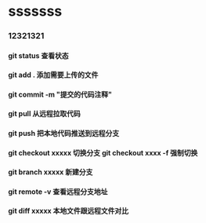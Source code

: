 # sssssss

### 12321321

#### git status  查看状态
#### git add .  添加需要上传的文件
#### git commit -m "提交的代码注释"  
#### git pull  从远程拉取代码 
#### git push  把本地代码推送到远程分支



#### git checkout xxxxx 切换分支  git checkout xxxx -f  强制切换

#### git branch xxxxx    新建分支

#### git remote -v   查看远程分支地址



#### git diff xxxxx    本地文件跟远程文件对比 







